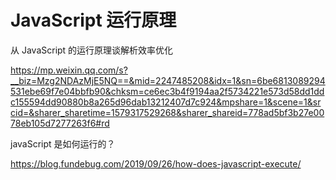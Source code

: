 # JavaScript 运行原理



从 JavaScript 的运行原理谈解析效率优化

https://mp.weixin.qq.com/s?__biz=Mzg2NDAzMjE5NQ==&mid=2247485208&idx=1&sn=6be6813089294531ebe69f7e04bbfb90&chksm=ce6ec3b4f9194aa2f5734221e573d58dd1ddc155594dd90880b8a265d96dab13212407d7c924&mpshare=1&scene=1&srcid=&sharer_sharetime=1579317529268&sharer_shareid=778ad5bf3b27e0078eb105d7277263f6#rd



javaScript 是如何运行的？

https://blog.fundebug.com/2019/09/26/how-does-javascript-execute/